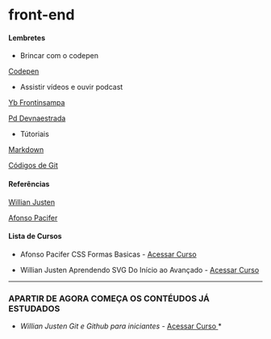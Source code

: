 # front-end

#### Lembretes

- Brincar com o codepen

[Codepen](https://codepen.io/)

- Assistir vídeos e ouvir podcast

[Yb Frontinsampa](https://www.youtube.com/channel/UCwoGd_KU0OxiVT5r-rPrzWA)

[Pd Devnaestrada](http://devnaestrada.com.br/)

- Tútoriais

[Markdown](https://blog.da2k.com.br/2015/02/08/aprenda-markdown/)

[Códigos de Git](https://git-scm.com/book/pt-br/v1/Primeiros-passos-Configura%C3%A7%C3%A3o-Inicial-do-Git)


#### Referências
[Willian Justen](https://willianjusten.com.br/)

[Afonso Pacifer](https://afonsopacifer.github.io/)


#### Lista de Cursos
- Afonso Pacifer CSS Formas Basicas - [Acessar Curso ](https://codepen.io/afonsopacifer/post/hora-de-aventura-com-css-1-formas-basicas)

- Willian Justen Aprendendo SVG Do Início ao Avançado - [Acessar Curso ](https://www.udemy.com/aprendendo-svg-do-inicio-ao-avancado/    )


________________________________________________________________________


### APARTIR DE AGORA COMEÇA OS CONTÉUDOS JÁ ESTUDADOS

- *Willian Justen Git e Github para iniciantes* - [Acessar Curso ](https://www.udemy.com/git-e-github-para-iniciantes)*